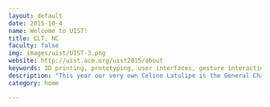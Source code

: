 ```yaml
---
layout: default
date: 2015-10-4
name: Welcome to UIST!
title: CLT, NC
faculty: false
img: images/uist/UIST-3.png
website: http://uist.acm.org/uist2015/about
keywords: 3D printing, prototyping, user interfaces, gesture interaction
description: "This year our very own Celine Latulipe is the General Chair for the UIST conference that is being hosted in Charlotte, NC. We couldn't be more proud!"
category: home

---
```

